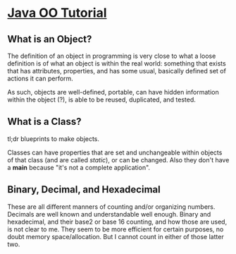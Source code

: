 # [Java OO Tutorial](https://docs.oracle.com/javase/tutorial/java/concepts/)

## What is an Object?
  The definition of an object in programming is very close to what a loose definition is of what an object is within the real world: something that exists that has attributes, properties, and has some usual, basically defined set of actions it can perform.
  
  As such, objects are well-defined, portable, can have hidden information within the object (?), is able to be reused, duplicated, and tested.

## What is a Class?
  tl;dr blueprints to make objects.
  
  Classes can have properties that are set and unchangeable within objects of that class (and are called _static_), or can be changed. Also they don't have a __main__ because "it's not a complete application".
  
## Binary, Decimal, and Hexadecimal
  
  These are all different manners of counting and/or organizing numbers. Decimals are well known and understandable well enough. Binary and hexadecimal, and their base2 or base 16 counting, and how those are used, is not clear to me. They seem to be more efficient for certain purposes, no doubt memory space/allocation. But I cannot count in either of those latter two.
